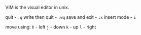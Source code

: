 VIM is the visual editor in unix.

quit - `:q`
write then quit - `:wq`
save and exit - `:x`
insert mode - `i`

move using:
`h` - left
`j` - down
`k` - up
`l` - right
